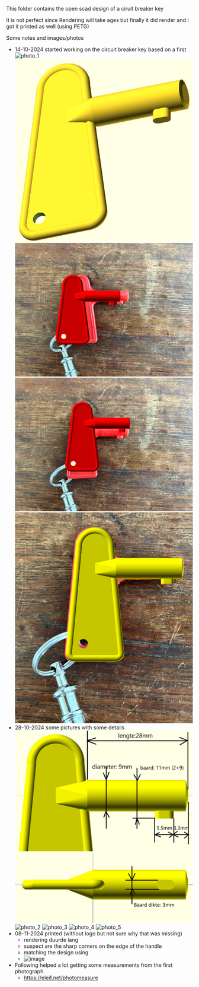 This folder contains the open scad design of a ciruit breaker key

It is not perfect since Rendering will take ages but finally
it did render and i got it printed as well (using PETG)


Some notes and images/photos

- 14-10-2024 started working on the circuit breaker key based on a first 
  ![photo_1](CircuitBreakerKeyOrg_1.jpeg)
  ![impression 1](CircuitBreakerKey.jpg)
  ![impression 2](CircuitBreakerKey_image_merge_v2_1.jpg)
  ![impression 3](CircuitBreakerKey_image_merge_v2_2.jpg)
  ![impression 4](CircuitBreakerKey_image_merge_v6.jpg)
- 28-10-2024 some pictures with some details
  ![image with details 1](CircuitBreakerKeyWithDetails_1.jpeg)
  ![image with details 2](CircuitBreakerKeyWithDetails_2.jpeg)
  ![photo_2](CircuitBreakerKeyOrg_2.jpeg)
  ![photo_3](CircuitBreakerKeyOrg_3.jpeg)
  ![photo_4](CircuitBreakerKeyOrg_4.jpeg)
  ![photo_5](CircuitBreakerKeyOrg_5.jpeg)
- 08-11-2024 printed (without logo but not sure why that was missing)
  - rendering duurde lang
  - suspect are the sharp corners on the edge of the handle
  - matching the design using
  - ![image]()
- Following helped a lot getting some measurements from the first photograph
  - https://eleif.net/photomeasure

